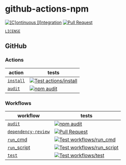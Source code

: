 # github-actions-npm

[![[C]ontinuous [I]ntegration](https://github.com/percebus/github-actions-npm/actions/workflows/always.yml/badge.svg)](https://github.com/percebus/github-actions-npm/actions/workflows/always.yml) [![Pull Request](https://github.com/percebus/github-actions-npm/actions/workflows/pull_request.yml/badge.svg?event=pull_request)](https://github.com/percebus/github-actions-npm/actions/workflows/pull_request.yml)

[`LICENSE`](./LICENSE)

## GitHub

### Actions

| action                                 | tests                                                                                                                                                                                                                       |
| -------------------------------------- | --------------------------------------------------------------------------------------------------------------------------------------------------------------------------------------------------------------------------- |
| [`install`](./.github/actions/install) | [![Test actions/install](https://github.com/percebus/github-actions-npm/actions/workflows/test_actions__install.yml/badge.svg)](https://github.com/percebus/github-actions-npm/actions/workflows/test_actions__install.yml) |
| [`audit`](./.github/actions/audit)     | [![npm audit](https://github.com/percebus/github-actions-npm/actions/workflows/audit.yml/badge.svg)](https://github.com/percebus/github-actions-npm/actions/workflows/audit.yml)                                                           |

### Workflows

| workflow                                                         | tests                                                                                                                                                                                                                                      |
| ---------------------------------------------------------------- | ------------------------------------------------------------------------------------------------------------------------------------------------------------------------------------------------------------------------------------------ |
| [`audit`](./.github/workflows/audit.yml)                         | [![npm audit](https://github.com/percebus/github-actions-npm/actions/workflows/audit.yml/badge.svg)](https://github.com/percebus/github-actions-npm/actions/workflows/audit.yml)                                                           |
| [`dependency-review`](./.github/workflows/dependency-review.yml) | [![Pull Request](https://github.com/percebus/github-actions-npm/actions/workflows/pull_request.yml/badge.svg?event=pull_request)](https://github.com/percebus/github-actions-npm/actions/workflows/pull_request.yml)                       |
| [`run`\_cmd](./.github/workflows/run_cmd.yml)                    | [![Test workflows/run_cmd](https://github.com/percebus/github-actions-npm/actions/workflows/test_workflows__run_cmd.yml/badge.svg)](https://github.com/percebus/github-actions-npm/actions/workflows/test_workflows__run_cmd.yml)          |
| [`run`\_script](./.github/workflows/run_script.yml)              | [![Test workflows/run_script](https://github.com/percebus/github-actions-npm/actions/workflows/test_workflows__run_script.yml/badge.svg)](https://github.com/percebus/github-actions-npm/actions/workflows/test_workflows__run_script.yml) |
| [`test`](./.github/workflows/test.yml)                           | [![Test workflows/test](https://github.com/percebus/github-actions-npm/actions/workflows/test_workflows__test.yml/badge.svg)](https://github.com/percebus/github-actions-npm/actions/workflows/test_workflows__test.yml)                   |
